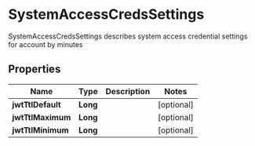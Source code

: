 

# SystemAccessCredsSettings

SystemAccessCredsSettings describes system access credential settings for account by minutes
## Properties

Name | Type | Description | Notes
------------ | ------------- | ------------- | -------------
**jwtTtlDefault** | **Long** |  |  [optional]
**jwtTtlMaximum** | **Long** |  |  [optional]
**jwtTtlMinimum** | **Long** |  |  [optional]



